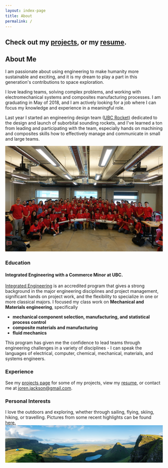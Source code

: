 ```yaml
---
layout: index-page
title: About
permalink: /
---
```

## Check out my [projects](/projects), or my [resume](/Resume.pdf).

## About Me

I am passionate about using engineering to make humanity more sustainable and exciting, and it is my dream to play a part in this generation's contributions to space exploration. 

I love leading teams, solving complex problems, and working with electromechanical systems and composites manufacturing processes. I am graduating in May of 2018, and I am actively looking for a job where I can focus my knowledge and experience in a meaningful role. 

Last year I started an engineering design team ([UBC Rocket)](www.ubcrocket.com) dedicated to the design and launch of suborbital sounding rockets, and I've learned a ton from leading and participating with the team, especially hands on machining and composites skills how to effectively manage and communicate in small and large teams.

![UBC Rocket team](/images/red_team.JPG "The UBC Rocket Team")


### Education

#### Integrated Engineering with a Commerce Minor at UBC. 
[Integrated Engineering](http://www.igen.ubc.ca/) is an accredited program that gives a strong background in the major engineering disciplines and project management, significant hands on project work, and the flexibility to specialize in one or more classical majors. I focused my class work on **Mechanical and Materials engineering**, specifically
* **mechanical component selection, manufacturing, and statistical process control**
* **composite materials and manufacturing**
* **fluid mechanics**

This program has given me the confidence to lead teams through engineering challenges in a variety of disciplines - I can speak the languages of electrical, computer, chemical, mechanical, materials, and systems engineers. 

### Experience
See my [projects page]() for some of my projects, view my [resume](/Resume.pdf), or contact me at [joren.jackson@gmail.com](mailto:joren.jackson@gmail.com). 

### Personal Interests
I love the outdoors and exploring, whether through sailing, flying, skiing, hiking, or travelling. Pictures from some recent highlights can be found [here.](https://photos.app.goo.gl/8m63LCusYNmAayWr2)
![Scotland](/images/Pano.jpg "camping in the Scottish highlands")
